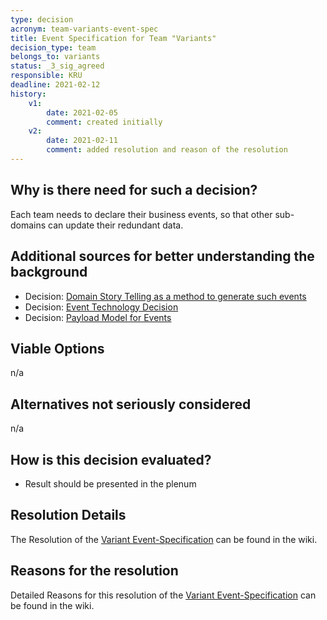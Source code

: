 ```yaml
---
type: decision
acronym: team-variants-event-spec
title: Event Specification for Team "Variants"  
decision_type: team
belongs_to: variants
status: _3_sig_agreed
responsible: KRU
deadline: 2021-02-12
history:
    v1:
        date: 2021-02-05
        comment: created initially
    v2: 
        date: 2021-02-11
        comment: added resolution and reason of the resolution
---
```


## Why is there need for such a decision?

Each team needs to declare their business events, so that other sub-domains can update their redundant data. 

## Additional sources for better understanding the background

* Decision: [Domain Story Telling as a method to generate such events](./sig-eventing-domain-research)
* Decision: [Event Technology Decision](./sig-eventing-solution) 
* Decision: [Payload Model for Events](./sig-eventing-pattern)


## Viable Options

n/a

## Alternatives not seriously considered

n/a

## How is this decision evaluated?

- Result should be presented in the plenum

## Resolution Details

The Resolution of the [Variant Event-Specification](https://github.com/EVATool/evatool-backend/wiki/Variants-Events-Specification) can be found in the wiki.

## Reasons for the resolution

Detailed Reasons for this resolution of the [Variant Event-Specification](https://github.com/EVATool/evatool-backend/wiki/Variants-Events-Specification) can be found in the wiki.